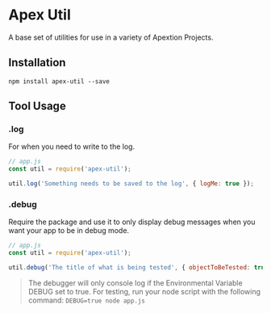 # Apex Util

A base set of utilities for use in a variety of Apextion Projects.

## Installation

```
npm install apex-util --save
```

## Tool Usage

### .log
For when you need to write to the log.

``` javascript
// app.js
const util = require('apex-util');

util.log('Something needs to be saved to the log', { logMe: true });
```

### .debug
Require the package and use it to only display debug messages when you want your app to be in debug mode.

``` javascript
// app.js
const util = require('apex-util');

util.debug('The title of what is being tested', { objectToBeTested: true });
```
> The debugger will only console log if the Environmental Variable DEBUG set to true. For testing, run your node script with the following command: ```DEBUG=true node app.js```
